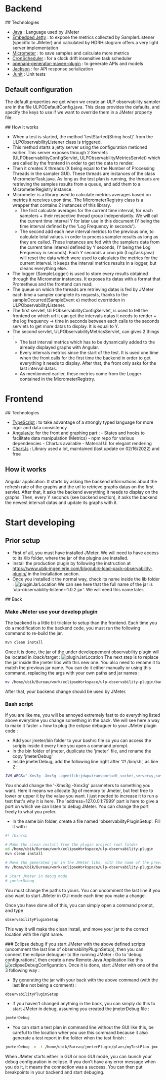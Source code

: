 # Backend

## Technologies
- [Java](https://www.java.com/) : Language used by JMeter
- [Embedded Jetty](https://www.baeldung.com/jetty-embedded) : to expose the metrics collected by SamplerListener (specific to JMeter) and calculated by HDRHistogram offers a very light server implementation
- [Micrometer](https://micrometer.io/) : to save samples and calculate more metrics
- [CronScheduler](https://github.com/TimeAndSpaceIO/CronScheduler/) : for a clock drift insensitive task scheduler
- [openapi-generator-maven-plugin](https://github.com/OpenAPITools/openapi-generator/tree/master/modules/openapi-generator-maven-plugin) : to generate APIs and models
- [Jackson](https://github.com/FasterXML/jackson) : for API response serialization
- [Junit](https://www.jmdoudoux.fr/java/dej/chap-junit.htm) : Unit tests

## Default configuration
The default properties we get when we create an ULP observability sampler are in the file ULPODefaultConfig.java.
This class provides the defaults, and specify the keys to use if we want to override them in a JMeter property file.

## How it works
- When a test is started, the method 'testStarted(String host)' from the ULPObservabilityListener class is triggered.
- This method starts a jetty server using the configuration metioned earlier. This server exposes through 2 Servlets (ULPObservabilityConfigServlet, ULPObservabilityMetricsServlet) which are called by the frontend in order to get the data to render.
- Then it creates X threads (X being equal to the Number of Processing Threads in the sampler GUI). These threads are instances of the class MicrometerTask.java.
As long as the test plan is running, the threads are retrieving the samples results from a queue, and add them to a MicrometerRegistry instance.
- Micrometer is a library used to calculate metrics averages based on metrics it receives upon time. The MicrometerRegistry class is a wrapper that contains 2 instances of this library.
    - The first calculate averages for the current time interval, for each samplers + their respective thread group independantly. We will call the current time interval Y for later use in this document (Y being the time interval defined by the 'Log Frequency in seconds').
    - The second add each new interval metrics to the previous one, to calculate total values.
 in order to process sampler results as long as they are called. These instances are fed with the samplers data from the current time interval defined by Y seconds, (Y being the Log Frequency in seconds).
Each Y seconds a cron job (LogTask.java) will reset the data which were used to calculates the metrics for the current interval. It keeps the interval metrics results in a logger, but cleans everything else. 
- The logger (SampleLogger) is used to store every results obtained through the Micrometer instances. It exposes its datas with a format that Prometheus and the frontend can read.
- The queue on which the threads are retrieving datas is fed by JMeter each time a sampler complete its requests, thanks to the sampleOccurred(SampleEvent e) method overridden in ULPObservabilityListener.
- The first servlet, ULPObservabilityConfigServlet, is used to tell the frontend on which url it can get the intervals datas it needs to render + the log frequency -> time in seconds between each calls to the seconds servlets to get more datas to display. It is equal to Y.
- The second servlet, ULPObservabilityMetricsServlet, can gives 2 things :
    - The last interval metrics which has to be dynamically added to the already displayed graphs with Angular.
    - Every intervals metrics since the start of the test. It is used one time when the front calls for the first time the backend in order to get everything it needs to display. After that, the front only asks for the last interval datas.
    -  As mentionned earlier, these metrics come from the Logger contained in the MicrometerRegistry.

# Frontend

## Technologies
- [TypeScript](https://www.typescriptlang.org/) : to take advantage of a strongly typed language for more rigor and data consistency 
- [AngularJs](https://angularjs.org/): for the front and graphing part :
         - States and hooks to facilitate data manipulation (Metrics)
         - npm repo for various dependencies
         - ChartJs available
         - Material UI for elegant rendering
- [ChartJs](https://www.npmjs.com/package/chart.js?activeTab=readme) : Library used a lot, maintained (last update on 02/16/2022) and free

## How it works
Angular application. It starts by asking the backend informations about the refresh rate of the graphs and the url to retrieve graphs datas on the first servlet.
After that, it asks the backend everything it needs to display on the graphs. Then, every Y seconds (see backend section), it asks the backend the newest intervall datas and update its graphs with it.

# Start developing
## Prior setup
- First of all, you must have installed JMeter. We will need to have access to its /lib folder, where the jar of the plugins are installed.
- Install the production plugin by following the instruction at https://www.ubik-ingenierie.com/blog/ubik-load-pack-observability-plugin/ in the Installation section.
- Once you installed it the normal way, check its name inside the lib folder :
![pluginJarLocation](screenshot/jmeterJarLocation.png)
We can see here that the full name of the jar is 'ulp-observability-listener-1.0.2.jar'. We will need this name later.

## Back
### Make JMeter use your develop plugin
The backend is a little bit trickier to setup than the frontend. Each time you do a modification to the backend code, you must run the following command to re-build the jar.
```bash
mvn clean install
```
Once it is done, the jar of the under developpement observability plugin will be located in /back/target :
![pluginJarLocation](screenshot/jarLocation.png)
The next step is to replace the jar inside the jmeter libs with this new one. You also need to rename it to match the previous jar name. You can do it either manually or using this command, replacing the args with your own paths and jar names :
```bash
mv /home/ubik/Bureau/work/eclipseWorkspace/ulp-observability-plugin/back/target/ulp-observability-listener-1.0.3-SNAPSHOT.jar /home/ubik/Bureau/apache-jmeter-5.5/lib/ulp-observability-listener-1.0.2.jar
```

After that, your backend change should be used by JMeter.
### Bash script 
If you are like me, you will be annoyed extremely fast to do everything listed above everytime you change something in the back. We will see here a way to make it faster + how to plug the eclipse debuguer to your JMeter plugin code :
- Add your jmeter/bin folder to your bashrc file so you can access the scripts inside it every time you open a command prompt.
- In the bin folder of jmeter, duplicate the 'jmeter' file, and rename the copy 'jmeterDebug'
- Inside jmeterDebug, add the following line right after '#! /bin/sh', as line 2 :
```bash
JVM_ARGS="-Xms3g -Xmx3g -agentlib:jdwp=transport=dt_socket,server=y,suspend=n,address=127.0.0.1:7999"
```
You should change the '-Xms3g -Xmx3g' parameters to something you want. Here it means we allocate 3g of memory to Jmeter, but feel free to lower or upper it by the value you want. I just needed to increase it to run a test that's why it is here.
The 'address=127.0.0.1:7999' part is here to give a port on which we can listen to debug JMeter. You can change the port freely to what you prefer.
- In the same bin folder, create a file named 'observabilityPluginSetup'. Fill it with :
```bash
#! /bin/sh

# Make the clean install from the plugin project root folder
cd /home/ubik/Bureau/work/eclipseWorkspace/ulp-observability-plugin
mvn clean install

# Move the generated jar in the JMeter libs, with the name of the previous jar
mv /home/ubik/Bureau/work/eclipseWorkspace/ulp-observability-plugin/back/target/ulp-observability-listener-1.0.3-SNAPSHOT.jar /home/ubik/Bureau/apache-jmeter-5.5/lib/ulp-observability-listener-1.0.2.jar

# Start JMeter in debug mode
# jmeterDebug
```
You must change the paths to yours. You can uncomment the last line if you also want to start JMeter in GUI mode each time you make a change.

Once you have done all of this, you can simply open a command prompt, and type 
```bash
observabilityPluginSetup
```
This way it will make the clean install, and move your jar to the correct location with the right name.

### Eclipse debug
If you start JMeter with the above defined scripts (uncomment the last line of observabilityPluginSetup), then you can connect the eclipse debuguer to the running JMeter :
Go to 'debug configurations', then create a new Remote Java Application like this
![eclipseDebugConfiguration](screenshot/eclipseDebug.png).
Once it is done, start JMeter with one of the 3 following way :
- By generating the jar with your back with the above command (with the last line not being a comment) : 
```bash
observabilityPluginSetup
```
- If you haven't changed anything in the back, you can simply do this to start JMeter in debug, assuming you created the jmeterDebug file :
```bash
jmeterDebug
```
- You can start a test plan in command line without the GUI like this, be careful to the location wher you use this command because it also generate a test report in the folder when the test finish :
```bash
jmeterDebug -n -t /home/ubik/Bureau/jmeterPlugin/plans/myTestPlan.jmx -l TestPlan.csv -j jmeter.log -e -o report-test-plan
```

When JMeter starts either in GUI or non GUI mode, you can launch your debug configuration in eclipse. If you don't have any error message when you do it, it means the connection was a success. You can then put breakpoints in your backend and start debuging.

